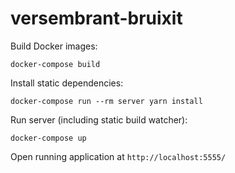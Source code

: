 # versembrant-bruixit

Build Docker images:

    docker-compose build


Install static dependencies:

    docker-compose run --rm server yarn install


Run server (including static build watcher):

    docker-compose up


Open running application at `http://localhost:5555/`